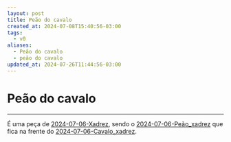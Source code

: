 ```yaml
---
layout: post
title: Peão do cavalo
created_at: 2024-07-08T15:40:56-03:00
tags:
  - v0
aliases:
  - Peão do cavalo
  - peão do cavalo
updated_at: 2024-07-26T11:44:56-03:00
---
```

# Peão do cavalo
---

É uma peça de [2024-07-06-Xadrez](api/2024/07/2024-07-06-Xadrez.md), sendo o [2024-07-06-Peão_xadrez](_insight/2024/07/2024-07-06-Peão_xadrez.md) que fica na frente do [2024-07-06-Cavalo_xadrez](_insight/2024/07/2024-07-06-Cavalo_xadrez.md).